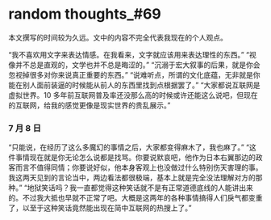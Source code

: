 # random thoughts_#69

<notice>本文撰写的时间较为久远。文中的内容不完全代表我现在的个人观点。</notice>

“我不喜欢用文字来表达情感。在我看来，文字就应该用来表达理性的东西。”
“视像并不总是直观的，文学也并不总是晦涩的。”
“沉溺于宏大叙事的后果，就是你会忽视掉很多对你来说真正重要的东西。”
“说难听点，所谓的文化底蕴，无非就是你能在别人面前装逼的时候能从前人的东西里找到点根据罢了。”
“大家都说互联网是虚拟世界。10 多年前互联网普及率还没那么高的时候或许还能这么说吧，但现在的互联网，给我的感觉更像是现实世界的贵乱展示。”

### 7 月 8 日

“只能说，在经历了这么多魔幻的事情之后，大家都变得麻木了，我也麻了。”
“这件事情现在就是你无论怎么说都是找骂。你要说默哀吧，他作为日本右翼那边的政客而言不值得同情；你要说好似，他本身客观上也没做过什么特别伤天害理的事。我这两天见到的言论当中，两边看法都很极端，基本上就是完全没法理解对方的那种。”
“地狱笑话吗？我一直都觉得这种笑话就不是有正常道德底线的人能讲出来的。不过我大抵也早就不正常了吧。大概是这两年的各种事情搞得人们戾气都变重了，以至于这种笑话竟然能出现在简中互联网的热搜上了。”
